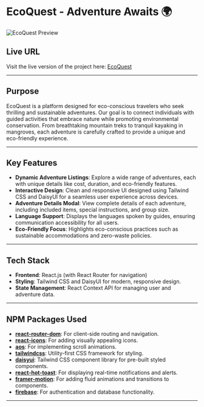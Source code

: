 # EcoQuest - Adventure Awaits 🌍

![EcoQuest Preview](https://i.ibb.co.com/9KLqsQX/Screenshot-65.png)

## Live URL
Visit the live version of the project here: [EcoQuest](https://eco-quest-37f67.web.app)

---

## Purpose
EcoQuest is a platform designed for eco-conscious travelers who seek thrilling and sustainable adventures. Our goal is to connect individuals with guided activities that embrace nature while promoting environmental conservation. From breathtaking mountain treks to tranquil kayaking in mangroves, each adventure is carefully crafted to provide a unique and eco-friendly experience.

---

## Key Features
- **Dynamic Adventure Listings**: Explore a wide range of adventures, each with unique details like cost, duration, and eco-friendly features.
- **Interactive Design**: Clean and responsive UI designed using Tailwind CSS and DaisyUI for a seamless user experience across devices.
- **Adventure Details Modal**: View complete details of each adventure, including included items, special instructions, and group size.
- **Language Support**: Displays the languages spoken by guides, ensuring communication accessibility for all users.
- **Eco-Friendly Focus**: Highlights eco-conscious practices such as sustainable accommodations and zero-waste policies.

---

## Tech Stack
- **Frontend**: React.js (with React Router for navigation)
- **Styling**: Tailwind CSS and DaisyUI for modern, responsive design.
- **State Management**: React Context API for managing user and adventure data.

---

## NPM Packages Used
- **[react-router-dom](https://www.npmjs.com/package/react-router-dom)**: For client-side routing and navigation.
- **[react-icons](https://www.npmjs.com/package/react-icons)**: For adding visually appealing icons.
- **[aos](https://www.npmjs.com/package/aos)**: For implementing scroll animations.
- **[tailwindcss](https://www.npmjs.com/package/tailwindcss)**: Utility-first CSS framework for styling.
- **[daisyui](https://www.npmjs.com/package/daisyui)**: Tailwind CSS component library for pre-built styled components.
- **[react-hot-toast](https://www.npmjs.com/package/react-hot-toast)**: For displaying real-time notifications and alerts.
- **[framer-motion](https://www.npmjs.com/package/framer-motion)**: For adding fluid animations and transitions to components.
- **[firebase](https://www.npmjs.com/package/firebase)**: For authentication and database functionality.


---


